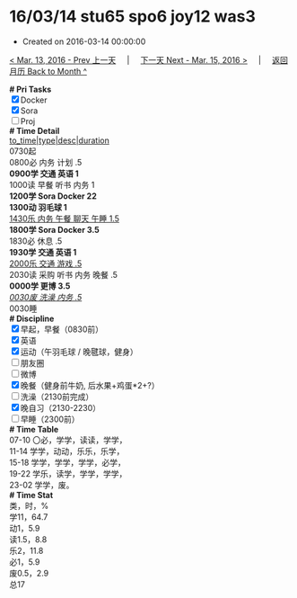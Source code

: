 # 16/03/14 stu65 spo6 joy12 was3

- Created on 2016-03-14 00:00:00

[< Mar. 13, 2016 - Prev 上一天](/_archived/lifelogs/2016/03/d13.md) &nbsp; &nbsp; | &nbsp; &nbsp; [下一天 Next - Mar. 15, 2016 >](/_archived/lifelogs/2016/03/d15.md) &nbsp; &nbsp; |  &nbsp; &nbsp; [返回月历 Back to Month ^](/_archived/lifelogs/2016/03/index.md)
<br/><div><b># Pri Tasks</b></div><div><input checked="true" type="checkbox"/>Docker</div><div><input checked="true" type="checkbox"/>Sora</div><div><input type="checkbox"/>Proj</div><div><b># Time Detail</b></div><div><u>to_time|type|desc|duration</u></div><div>0730起</div><div>0800必 内务 计划 .5</div><div><b>0900学 交通 英语 1</b></div><div>1000读 早餐 听书 内务 1</div><div><b>1200学 Sora Docker 2</b><b>2</b></div><div><b>1300动 羽毛球 1</b></div><div><u>1430乐 内务 午餐 聊天 午睡 1.5</u></div><div><b>1800学 Sora Docker 3.5</b></div><div>1830必 休息 .5</div><div><b>1930学 交通 英语 1</b></div><div><u>2000乐 交通 游戏 .5</u></div><div>2030读 采购 听书 内务 晚餐 .5</div><div><b>0000学 更博 3.5</b></div><div><u><i>0030废 洗澡 内务 .5</i></u></div><div>0030睡</div><div><b># Discipline</b></div><div><input checked="true" type="checkbox"/>早起，早餐（0830前）</div><div><input checked="true" type="checkbox"/>英语</div><div><input checked="true" type="checkbox"/>运动（午羽毛球 / 晚毽球，健身）</div><div><input type="checkbox"/>朋友圈</div><div><input type="checkbox"/>微博</div><div><input checked="true" type="checkbox"/>晚餐（健身前牛奶, 后水果+鸡蛋*2+?）</div><div><input type="checkbox"/>洗澡（2130前完成）</div><div><input checked="true" type="checkbox"/>晚自习（2130-2230）</div><div><input type="checkbox"/>早睡（2300前）</div><div><b># Time Table</b></div><div>07-10 〇必，学学，读读，学学，</div><div>11-14 学学，动动，乐乐，乐学，</div><div>15-18 学学，学学，学学，必学，</div><div>19-22 学乐，读学，学学，学学，</div><div>23-02 学学，废。</div><div><b># Time Stat</b></div><div>类，时，%</div><div>学11，64.7</div><div>动1，5.9</div><div>读1.5，8.8</div><div>乐2，11.8</div><div>必1，5.9</div><div>废0.5，2.9</div><div>总17</div>
